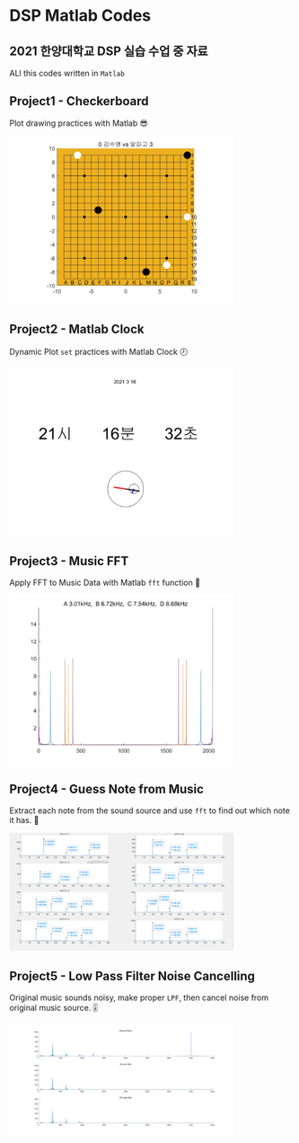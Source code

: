 # DSP Matlab Codes

## 2021 한양대학교 DSP 실습 수업 중 자료

ALl this codes written in `Matlab`

## Project1 - Checkerboard 

Plot drawing practices with Matlab 😎

<img src="./Images/checkerboard.jpg" width="400"> 

## Project2 - Matlab Clock

Dynamic Plot `set` practices with Matlab Clock 🕗

<img src="./Images/clock.jpg" width="400"> 

## Project3 - Music FFT

Apply FFT to Music Data with Matlab `fft` function 🎷

<img src="./Images/fft_music.jpg" width="400"> 

## Project4 - Guess Note from Music

Extract each note from the sound source and use `fft` to find out which note it has. 🎼

<img src="./Images/sound_fft.png" width="400"> 

## Project5 - Low Pass Filter Noise Cancelling 

Original music sounds noisy, make proper `LPF`, then cancel noise from original music source. 🎚

<img src="./Images/sound_noise_filtering.jpg" width="400"> 
